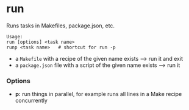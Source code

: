 # run

Runs tasks in Makefiles, package.json, etc.

```
Usage: 
run [options] <task name>
runp <task name>   # shortcut for run -p
```

- a `Makefile` with a recipe of the given name exists --> run it and exit
- a `package.json` file with a script of the given name exists --> run it


### Options

- **p:** run things in parallel, for example runs all lines in a Make recipe concurrently
